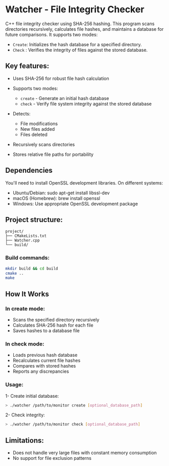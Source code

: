 # Watcher -  File Integrity Checker 

C++ file integrity checker using SHA-256 hashing. This program scans directories recursively, calculates file hashes, and maintains a database for future comparisons. It supports two modes:

- `Create`: Initializes the hash database for a specified directory.
- `Check` : Verifies the integrity of files against the stored database.


## Key features:

- Uses SHA-256 for robust file hash calculation
- Supports two modes:

  * `create` - Generate an initial hash database
  * `check` - Verify file system integrity against the stored database


- Detects:

  - File modifications
  - New files added
  - Files deleted


- Recursively scans directories
- Stores relative file paths for portability

## Dependencies
You'll need to install OpenSSL development libraries. On different systems:

- Ubuntu/Debian: sudo apt-get install libssl-dev
- macOS (Homebrew): brew install openssl
- Windows: Use appropriate OpenSSL development package

## Project structure:
```
project/
├── CMakeLists.txt
├── Watcher.cpp
└── build/
```

### Build commands:

```bash
mkdir build && cd build
cmake ..
make
```

## How It Works

### In create mode:

- Scans the specified directory recursively
- Calculates SHA-256 hash for each file
- Saves hashes to a database file


### In check mode:

- Loads previous hash database
- Recalculates current file hashes
- Compares with stored hashes
- Reports any discrepancies

### Usage: 

1- Create initial database:

```bash
> ./watcher /path/to/monitor create [optional_database_path]
```

2- Check integrity:

```bash
> ./watcher /path/to/monitor check [optional_database_path]
```

## Limitations:
  - Does not handle very large files with constant memory consumption
  - No support for file exclusion patterns


